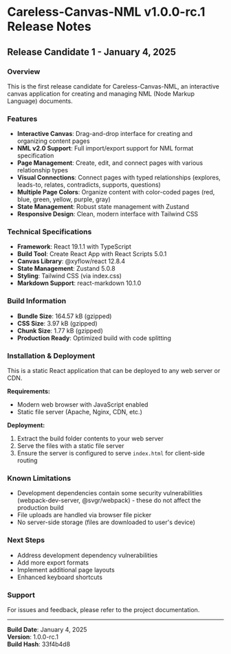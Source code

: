# Careless-Canvas-NML v1.0.0-rc.1 Release Notes

## Release Candidate 1 - January 4, 2025

### Overview
This is the first release candidate for Careless-Canvas-NML, an interactive canvas application for creating and managing NML (Node Markup Language) documents.

### Features
- **Interactive Canvas**: Drag-and-drop interface for creating and organizing content pages
- **NML v2.0 Support**: Full import/export support for NML format specification
- **Page Management**: Create, edit, and connect pages with various relationship types
- **Visual Connections**: Connect pages with typed relationships (explores, leads-to, relates, contradicts, supports, questions)
- **Multiple Page Colors**: Organize content with color-coded pages (red, blue, green, yellow, purple, gray)
- **State Management**: Robust state management with Zustand
- **Responsive Design**: Clean, modern interface with Tailwind CSS

### Technical Specifications
- **Framework**: React 19.1.1 with TypeScript
- **Build Tool**: Create React App with React Scripts 5.0.1
- **Canvas Library**: @xyflow/react 12.8.4
- **State Management**: Zustand 5.0.8
- **Styling**: Tailwind CSS (via index.css)
- **Markdown Support**: react-markdown 10.1.0

### Build Information
- **Bundle Size**: 164.57 kB (gzipped)
- **CSS Size**: 3.97 kB (gzipped)
- **Chunk Size**: 1.77 kB (gzipped)
- **Production Ready**: Optimized build with code splitting

### Installation & Deployment
This is a static React application that can be deployed to any web server or CDN.

**Requirements:**
- Modern web browser with JavaScript enabled
- Static file server (Apache, Nginx, CDN, etc.)

**Deployment:**
1. Extract the build folder contents to your web server
2. Serve the files with a static file server
3. Ensure the server is configured to serve `index.html` for client-side routing

### Known Limitations
- Development dependencies contain some security vulnerabilities (webpack-dev-server, @svgr/webpack) - these do not affect the production build
- File uploads are handled via browser file picker
- No server-side storage (files are downloaded to user's device)

### Next Steps
- Address development dependency vulnerabilities
- Add more export formats
- Implement additional page layouts
- Enhanced keyboard shortcuts

### Support
For issues and feedback, please refer to the project documentation.

---
**Build Date**: January 4, 2025  
**Version**: 1.0.0-rc.1  
**Build Hash**: 33f4b4d8
